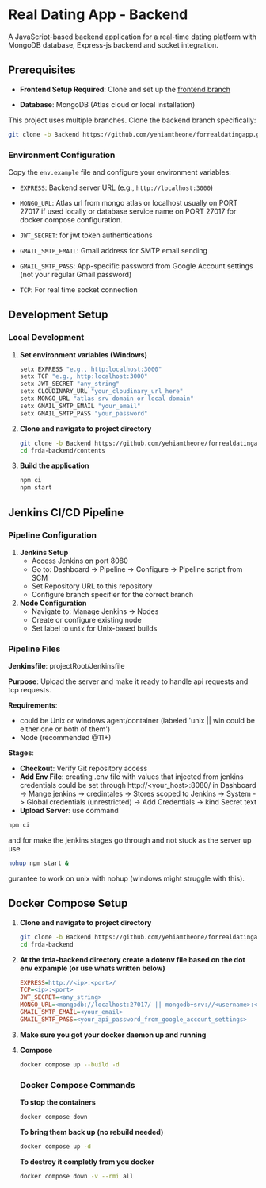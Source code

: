 # Real Dating App - Backend

A JavaScript-based backend application for a real-time dating platform with MongoDB database, Express-js backend and socket integration.

## Prerequisites

- **Frontend Setup Required**: Clone and set up the [frontend branch](https://github.com/yehiamtheone/forrealdatingapp/tree/Frontend) 

- **Database**: MongoDB (Atlas cloud or local installation)


This project uses multiple branches. Clone the backend branch specifically:

```bash
git clone -b Backend https://github.com/yehiamtheone/forrealdatingapp.git frda-backend
```

### Environment Configuration

Copy the `env.example` file and configure your environment variables:

- `EXPRESS`: Backend server URL (e.g., `http://localhost:3000`)

- `MONGO_URL`: Atlas url from mongo atlas or localhost usually on PORT 27017 if used locally or database service name on PORT 27017 for docker compose configuration.
   
 
- `JWT_SECRET`: for jwt token authentications

- `GMAIL_SMTP_EMAIL`: Gmail address for SMTP email sending

- `GMAIL_SMTP_PASS`: App-specific password from Google Account settings (not your regular Gmail password)

- `TCP`: For real time socket connection

## Development Setup

### Local Development

1. **Set environment variables (Windows)**
   ```bat
   setx EXPRESS "e.g., http:localhost:3000"
   setx TCP "e.g., http:localhost:3000"
   setx JWT_SECRET "any_string"
   setx CLOUDINARY_URL "your_cloudinary_url_here"
   setx MONGO_URL "atlas srv domain or local domain"
   setx GMAIL_SMTP_EMAIL "your_email"
   setx GMAIL_SMTP_PASS "your_password"
   ```
2. **Clone and navigate to project directory**
   ```bash
   git clone -b Backend https://github.com/yehiamtheone/forrealdatingapp.git frda-backend
   cd frda-backend/contents
   ```
3. **Build the application**
   ```bash
   npm ci
   npm start
   ```

## Jenkins CI/CD Pipeline

### Pipeline Configuration

1. **Jenkins Setup**
   - Access Jenkins on port 8080
   - Go to: Dashboard → Pipeline → Configure → Pipeline script from SCM
   - Set Repository URL to this repository
   - Configure branch specifier for the correct branch
2. **Node Configuration**
   - Navigate to: Manage Jenkins → Nodes
   - Create or configure existing node
   - Set label to `unix` for Unix-based builds

### Pipeline Files
**Jenkinsfile**: projectRoot/Jenkinsfile

**Purpose**: Upload the server and make it ready to handle api requests and tcp requests.

**Requirements**: 
- could be Unix or windows agent/container (labeled 'unix || win could be either one or both of them')
- Node (recommended @11+)

**Stages**:
- **Checkout**: Verify Git repository access
- **Add Env File**: creating .env file
with values that injected from jenkins credentials
could be set through http://<your_host>:8080/ in Dashboard -> Mange jenkins -> credintales -> Stores scoped to Jenkins -> System -> Global credentials (unrestricted) -> Add Credentials -> kind Secret text
- **Upload Server**: use command 
```sh
npm ci
```
and for make the jenkins stages go through and not stuck as the server up 
use
```sh
nohup npm start &
```
gurantee to work on unix with nohup (windows might struggle with this).

## Docker Compose Setup

1. **Clone and navigate to project directory**
   ```bash
   git clone -b Backend https://github.com/yehiamtheone/forrealdatingapp.git frda-backend
   cd frda-backend
   ```

2. **At the frda-backend directory create a dotenv file based on the dot env expample (or use whats written below)**
   ```ini
   EXPRESS=http://<ip>:<port>/
   TCP=<ip>:<port>
   JWT_SECRET=<any_string>
   MONGO_URL=<mongodb://localhost:27017/ || mongodb+srv://<username>:<password>@cluster0.eyhd9.mongodb.net/>
   GMAIL_SMTP_EMAIL=<your_email>
   GMAIL_SMTP_PASS=<your_api_password_from_google_account_settings>
   ```

3. **Make sure you got your docker daemon up and running**

4. **Compose**
   ```bash
   docker compose up --build -d
   ```
   ### Docker Compose Commands

   **To stop the containers**
      ```bash
      docker compose down
      ```
   **To bring them back up (no rebuild needed)**
   ```bash
   docker compose up -d
   ```
   **To destroy it completly from you docker**
   ```bash
   docker compose down -v --rmi all
   ```




